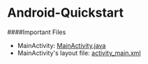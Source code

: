 # Android-Quickstart

####Important Files
* MainActivity: [MainActivity.java](https://github.com/MandWdevclub/Android-Quickstart/blob/master/app/src/main/java/edu/vt/amm28053/androidquickstart/MainActivity.java)
* MainActivity's layout file: [activity_main.xml](https://github.com/MandWdevclub/Android-Quickstart/blob/master/app/src/main/res/layout/activity_main.xml)
